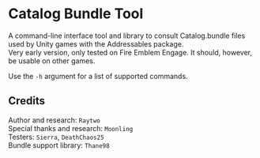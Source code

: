 # Catalog Bundle Tool

A command-line interface tool and library to consult Catalog.bundle files used by Unity games with the Addressables package.  
Very early version, only tested on Fire Emblem Engage. It should, however, be usable on other games.

Use the ``-h`` argument for a list of supported commands.

## Credits
Author and research: ``Raytwo``  
Special thanks and research: ``Moonling``  
Testers: ``Sierra``, ``DeathChaos25``  
Bundle support library: ``Thane98``
